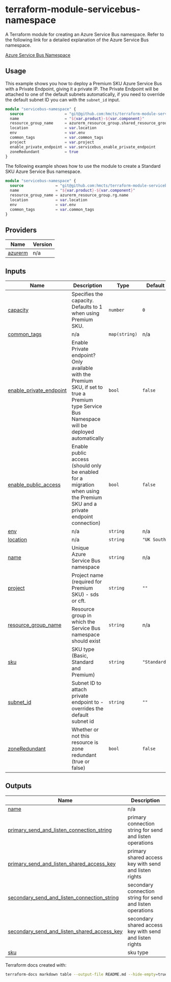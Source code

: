 # terraform-module-servicebus-namespace

A Terraform module for creating an Azure Service Bus namespace.
Refer to the following link for a detailed explanation of the Azure Service Bus namespace.

[Azure Service Bus Namespace](https://docs.microsoft.com/en-us/azure/service-bus-messaging/service-bus-messaging-overview)

## Usage

This example shows you how to deploy a Premium SKU Azure Service Bus with a Private Endpoint, giving it a private IP. The Private Endpoint will be attached to one of the default subnets automatically, if you need to override the default subnet ID you can with the `subnet_id` input.

```terraform
module "servicebus-namespace" {
  source                  = "git@github.com:hmcts/terraform-module-servicebus-namespace?ref=master"
  name                    = "${var.product}-${var.component}"
  resource_group_name     = azurerm_resource_group.shared_resource_group.name
  location                = var.location
  env                     = var.env
  common_tags             = var.common_tags
  project                 = var.project
  enable_private_endpoint = var.servicebus_enable_private_endpoint
  zoneRedundant           = true
}
```

The following example shows how to use the module to create a Standard SKU Azure Service Bus namespace.

```terraform
module "servicebus-namespace" {
  source              = "git@github.com:hmcts/terraform-module-servicebus-namespace?ref=master"
  name                = "${var.product}-${var.component}"
  resource_group_name = azurerm_resource_group.rg.name
  location            = var.location
  env                 = var.env
  common_tags         = var.common_tags
}
```

<!-- BEGIN_TF_DOCS -->

## Providers

| Name                                                         | Version |
| ------------------------------------------------------------ | ------- |
| <a name="provider_azurerm"></a> [azurerm](#provider_azurerm) | n/a     |

## Inputs

| Name                                                                                                   | Description                                                                                                                                      | Type          | Default      | Required |
| ------------------------------------------------------------------------------------------------------ | ------------------------------------------------------------------------------------------------------------------------------------------------ | ------------- | ------------ | :------: |
| <a name="input_capacity"></a> [capacity](#input_capacity)                                              | Specifies the capacity. Defaults to 1 when using Premium SKU.                                                                                    | `number`      | `0`          |    no    |
| <a name="input_common_tags"></a> [common_tags](#input_common_tags)                                     | n/a                                                                                                                                              | `map(string)` | n/a          |   yes    |
| <a name="input_enable_private_endpoint"></a> [enable_private_endpoint](#input_enable_private_endpoint) | Enable Private endpoint? Only available with the Premium SKU, if set to true a Premium type Service Bus Namespace will be deployed automatically | `bool`        | `false`      |    no    |
| <a name="input_enable_public_access"></a> [enable_public_access](#input_enable_public_access)          | Enable public access (should only be enabled for a migration when using the Premium SKU and a private endpoint connection)                       | `bool`        | `false`      |    no    |
| <a name="input_env"></a> [env](#input_env)                                                             | n/a                                                                                                                                              | `string`      | n/a          |   yes    |
| <a name="input_location"></a> [location](#input_location)                                              | n/a                                                                                                                                              | `string`      | `"UK South"` |    no    |
| <a name="input_name"></a> [name](#input_name)                                                          | Unique Azure Service Bus namespace                                                                                                               | `string`      | n/a          |   yes    |
| <a name="input_project"></a> [project](#input_project)                                                 | Project name (required for Premium SKU) - sds or cft.                                                                                            | `string`      | `""`         |    no    |
| <a name="input_resource_group_name"></a> [resource_group_name](#input_resource_group_name)             | Resource group in which the Service Bus namespace should exist                                                                                   | `string`      | n/a          |   yes    |
| <a name="input_sku"></a> [sku](#input_sku)                                                             | SKU type (Basic, Standard and Premium)                                                                                                           | `string`      | `"Standard"` |    no    |
| <a name="input_subnet_id"></a> [subnet_id](#input_subnet_id)                                           | Subnet ID to attach private endpoint to - overrides the default subnet id                                                                        | `string`      | `""`         |    no    |
| <a name="input_zoneRedundant"></a> [zoneRedundant](#input_zoneRedundant)                               | Whether or not this resource is zone redundant (true or false)                                                                                   | `bool`        | `false`      |    no    |

## Outputs

| Name                                                                                                                                                                 | Description                                                |
| -------------------------------------------------------------------------------------------------------------------------------------------------------------------- | ---------------------------------------------------------- |
| <a name="output_name"></a> [name](#output_name)                                                                                                                      | n/a                                                        |
| <a name="output_primary_send_and_listen_connection_string"></a> [primary_send_and_listen_connection_string](#output_primary_send_and_listen_connection_string)       | primary connection string for send and listen operations   |
| <a name="output_primary_send_and_listen_shared_access_key"></a> [primary_send_and_listen_shared_access_key](#output_primary_send_and_listen_shared_access_key)       | primary shared access key with send and listen rights      |
| <a name="output_secondary_send_and_listen_connection_string"></a> [secondary_send_and_listen_connection_string](#output_secondary_send_and_listen_connection_string) | secondary connection string for send and listen operations |
| <a name="output_secondary_send_and_listen_shared_access_key"></a> [secondary_send_and_listen_shared_access_key](#output_secondary_send_and_listen_shared_access_key) | secondary shared access key with send and listen rights    |
| <a name="output_sku"></a> [sku](#output_sku)                                                                                                                         | sku type                                                   |

<!-- END_TF_DOCS -->

Terraform docs created with:

```bash
terraform-docs markdown table --output-file README.md --hide-empty=true --output-mode inject --show providers,inputs,outputs .
```
